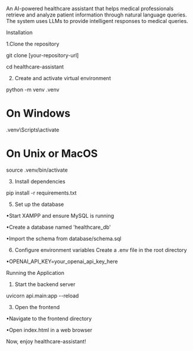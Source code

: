 An AI-powered healthcare assistant that helps medical professionals retrieve and analyze patient information through natural language queries. The system uses LLMs to provide intelligent responses to medical queries.


Installation

1.Clone the repository

git clone [your-repository-url]

cd healthcare-assistant

2. Create and activate virtual environment

python -m venv .venv
# On Windows
.venv\Scripts\activate
# On Unix or MacOS
source .venv/bin/activate

3. Install dependencies

pip install -r requirements.txt

5. Set up the database

•Start XAMPP and ensure MySQL is running

•Create a database named 'healthcare_db'

•Import the schema from database/schema.sql

6. Configure environment variables Create a .env file in the root directory

•OPENAI_API_KEY=your_openai_api_key_here

Running the Application

1. Start the backend server

uvicorn api.main:app --reload

3. Open the frontend

•Navigate to the frontend directory

•Open index.html in a web browser

Now, enjoy healthcare-assistant!
